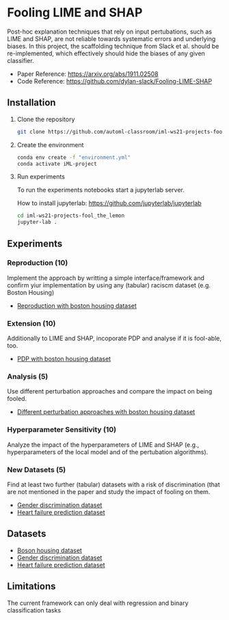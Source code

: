 # Fooling LIME and SHAP

Post-hoc explanation techniques that rely on input pertubations, such as LIME and SHAP, are not reliable towards systematic errors and underlying biases.
In this project, the scaffolding technique from Slack et al. should be re-implemented, which effectively should hide the biases of any given classifier.
- Paper Reference: https://arxiv.org/abs/1911.02508
- Code Reference: https://github.com/dylan-slack/Fooling-LIME-SHAP


## Installation

1. Clone the repository

    ```bash
    git clone https://github.com/automl-classroom/iml-ws21-projects-fool_the_lemon.git
    ```

2. Create the environment

    ```bash
    conda env create -f "environment.yml"
    conda activate iML-project
    ```

3. Run experiments

    To run the experiments notebooks start a jupyterlab server.

    How to install jupyterlab: https://github.com/jupyterlab/jupyterlab

    ```bash
    cd iml-ws21-projects-fool_the_lemon
    jupyter-lab .
    ```




## Experiments 

### Reproduction (10)
Implement the approach by writting a simple interface/framework and confirm yiur implementation by using any (tabular) raciscm dataset (e.g. Boston Housing)
- [Reproduction with boston housing dataset](https://github.com/automl-classroom/iml-ws21-projects-fool_the_lemon/blob/main/repoduction_with_boston_housing.ipynb)

### Extension (10)

Additionally to LIME and SHAP, incoporate PDP and analyse if it is fool-able, too.
- [PDP with boston housing dataset](https://github.com/automl-classroom/iml-ws21-projects-fool_the_lemon/blob/main/fool_pdp_with_boston_housing.ipynb)

### Analysis (5)
Use different perturbation approaches and compare the impact on being fooled.
- [Different perturbation approaches with boston housing dataset](https://github.com/automl-classroom/iml-ws21-projects-fool_the_lemon/blob/main/compare_pertubation_approaches_with_boston_housing.ipynb)

### Hyperparameter Sensitivity (10)
Analyze the impact of the hyperparameters of LIME and SHAP (e.g., hyperparameters of the local model and of the pertubation algorithms).

### New Datasets (5)

Find at least two further (tabular) datasets with a risk of discrimination (that are not mentioned in the paper and study the impact of fooling on them.
- [Gender discrimination dataset](https://github.com/automl-classroom/iml-ws21-projects-fool_the_lemon/blob/main/new_dataset_gender_discrimination.ipynb)
- [Heart failure prediction dataset](https://github.com/automl-classroom/iml-ws21-projects-fool_the_lemon/blob/main/new_dataset_heart_failure.ipynb)


## Datasets

- [Boson housing dataset](https://www.kaggle.com/altavish/boston-housing-dataset)
- [Gender discrimination dataset](https://www.kaggle.com/hjmjerry/gender-discrimination)
- [Heart failure prediction dataset](https://www.kaggle.com/andrewmvd/heart-failure-clinical-data)

## Limitations

The current framework can only deal with regression and binary classification tasks
